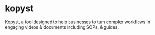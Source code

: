 # kopyst
Kopyst, a tool designed to help businesses to turn complex workflows in engaging videos &amp; documents including SOPs, &amp; guides.
